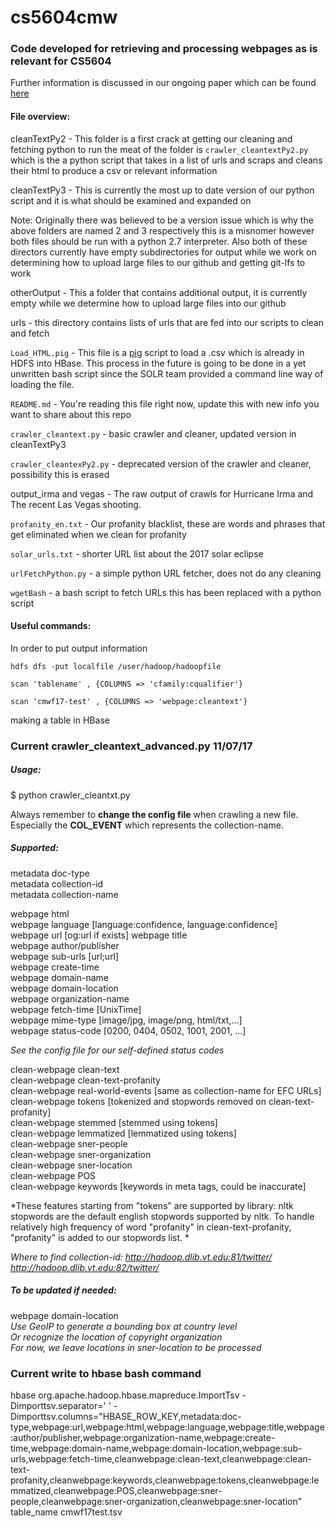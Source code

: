 # cs5604cmw

### Code developed for retrieving and processing webpages as is relevant for CS5604

Further information is discussed in our ongoing paper which can be found [here](https://www.overleaf.com/11453323jhcyxdhjjsvj#/43271700/ "paper")

#### File overview:
cleanTextPy2 -  This folder is a first crack at getting our cleaning and fetching python to run the meat of the folder is `crawler_cleantextPy2.py` which is the a python script that takes in a list of urls and scraps and cleans their html to produce a csv or relevant information  

cleanTextPy3 -  This is currently the most up to date version of our python script and it is what should be examined and expanded on

Note: Originally there was believed to be a version issue which is why the above folders are named 2 and 3 respectively this is a misnomer however both files should be run with a python 2.7 interpreter. Also both of these directors currently have empty subdirectories for output while we work on determining how to upload large files to our github and getting git-lfs to work

otherOutput - This a folder that contains additional output, it is currently empty while we determine how to upload large files into our github

urls - this directory contains lists of urls that are fed into our scripts to clean and fetch 

`Load_HTML.pig` - This file is a [pig](https://pig.apache.org/) script to load a .csv which is already in HDFS into HBase. This process in the future is going to be done in a yet unwritten bash script since the SOLR team provided a command line way of loading the file. 

`README.md` - You're reading this file right now, update this with new info you want to share about this repo

`crawler_cleantext.py` - basic crawler and cleaner, updated version in cleanTextPy3

`crawler_cleantexPy2.py` - deprecated version of the crawler and cleaner, possibility this is erased

output_irma and vegas - The raw output of crawls for Hurricane Irma and The recent Las Vegas shooting. 

`profanity_en.txt` - Our profanity blacklist, these are words and phrases that get eliminated when we clean for profanity

`solar_urls.txt` - shorter URL list about the 2017 solar eclipse

`urlFetchPython.py` - a simple python URL fetcher, does not do any cleaning

`wgetBash` -  a bash script to fetch URLs this has been replaced with a python script
#### Useful commands:

In order to put output information 

`hdfs dfs -put localfile /user/hadoop/hadoopfile`

`scan 'tablename' , {COLUMNS => 'cfamily:cqualifier'}`

`scan 'cmwf17-test' , {COLUMNS => 'webpage:cleantext'}`

making a table in HBase

### Current crawler_cleantext_advanced.py 11/07/17

##### Usage:
$ python crawler_cleantxt.py <inputURLFile>

Always remember to **change the config file** when crawling a new file.   
Especially the **COL_EVENT** which represents the collection-name.

##### Supported:
metadata   doc-type  
metadata   collection-id  
metadata   collection-name 

webpage   html  
webpage   language   [language:confidence, language:confidence]   
webpage   url  [og:url if exists]
webpage   title  
webpage   author/publisher  
webpage   sub-urls   [url;url]  
webpage   create-time  
webpage   domain-name  
webpage   domain-location  
webpage   organization-name  
webpage   fetch-time  [UnixTime]    
webpage   mime-type [image/jpg, image/png, html/txt,...]    
webpage  status-code [0200, 0404, 0502, 1001, 2001, ...]    

*See the config file for our self-defined status codes*

clean-webpage   clean-text   
clean-webpage   clean-text-profanity  
clean-webpage   real-world-events [same as collection-name for EFC URLs]   
clean-webpage  tokens [tokenized and stopwords removed on clean-text-profanity]   
clean-webpage stemmed [stemmed using tokens]     
clean-webpage  lemmatized  [lemmatized using tokens]     
clean-webpage   sner-people  
clean-webpage   sner-organization  
clean-webpage   sner-location  
clean-webpage  POS   
clean-webpage  keywords [keywords in meta tags, could be inaccurate]   

*These features starting from "tokens" are supported by library: nltk    
stopwords are the default english stopwords supported by nltk. To handle relatively high frequency of word "profanity" in clean-text-profanity, "profanity" is added to our stopwords list. *

*Where to find collection-id:
http://hadoop.dlib.vt.edu:81/twitter/
http://hadoop.dlib.vt.edu:82/twitter/*

##### To be updated if needed:
webpage   domain-location   
*Use GeoIP to generate a bounding box at country level   
Or recognize the location of copyright organization   
For now, we leave locations in sner-location to be processed*

### Current write to hbase bash command
hbase org.apache.hadoop.hbase.mapreduce.ImportTsv -Dimporttsv.separator='   ' -Dimporttsv.columns="HBASE_ROW_KEY,metadata:doc-type,webpage:url,webpage:html,webpage:language,webpage:title,webpage:author/publisher,webpage:organization-name,webpage:create-time,webpage:domain-name,webpage:domain-location,webpage:sub-urls,webpage:fetch-time,cleanwebpage:clean-text,cleanwebpage:clean-text-profanity,cleanwebpage:keywords,cleanwebpage:tokens,cleanwebpage:lemmatized,cleanwebpage:POS,cleanwebpage:sner-people,cleanwebpage:sner-organization,cleanwebpage:sner-location" table_name cmwf17test.tsv
